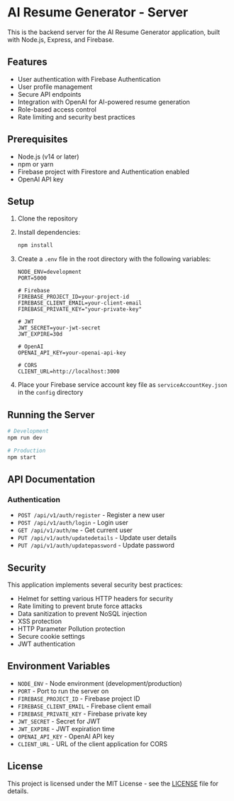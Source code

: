 # AI Resume Generator - Server

This is the backend server for the AI Resume Generator application, built with Node.js, Express, and Firebase.

## Features

- User authentication with Firebase Authentication
- User profile management
- Secure API endpoints
- Integration with OpenAI for AI-powered resume generation
- Role-based access control
- Rate limiting and security best practices

## Prerequisites

- Node.js (v14 or later)
- npm or yarn
- Firebase project with Firestore and Authentication enabled
- OpenAI API key

## Setup

1. Clone the repository
2. Install dependencies:
   ```bash
   npm install
   ```
3. Create a `.env` file in the root directory with the following variables:
   ```
   NODE_ENV=development
   PORT=5000
   
   # Firebase
   FIREBASE_PROJECT_ID=your-project-id
   FIREBASE_CLIENT_EMAIL=your-client-email
   FIREBASE_PRIVATE_KEY="your-private-key"
   
   # JWT
   JWT_SECRET=your-jwt-secret
   JWT_EXPIRE=30d
   
   # OpenAI
   OPENAI_API_KEY=your-openai-api-key
   
   # CORS
   CLIENT_URL=http://localhost:3000
   ```

4. Place your Firebase service account key file as `serviceAccountKey.json` in the `config` directory

## Running the Server

```bash
# Development
npm run dev

# Production
npm start
```

## API Documentation

### Authentication

- `POST /api/v1/auth/register` - Register a new user
- `POST /api/v1/auth/login` - Login user
- `GET /api/v1/auth/me` - Get current user
- `PUT /api/v1/auth/updatedetails` - Update user details
- `PUT /api/v1/auth/updatepassword` - Update password

## Security

This application implements several security best practices:

- Helmet for setting various HTTP headers for security
- Rate limiting to prevent brute force attacks
- Data sanitization to prevent NoSQL injection
- XSS protection
- HTTP Parameter Pollution protection
- Secure cookie settings
- JWT authentication

## Environment Variables

- `NODE_ENV` - Node environment (development/production)
- `PORT` - Port to run the server on
- `FIREBASE_PROJECT_ID` - Firebase project ID
- `FIREBASE_CLIENT_EMAIL` - Firebase client email
- `FIREBASE_PRIVATE_KEY` - Firebase private key
- `JWT_SECRET` - Secret for JWT
- `JWT_EXPIRE` - JWT expiration time
- `OPENAI_API_KEY` - OpenAI API key
- `CLIENT_URL` - URL of the client application for CORS

## License

This project is licensed under the MIT License - see the [LICENSE](LICENSE) file for details.
